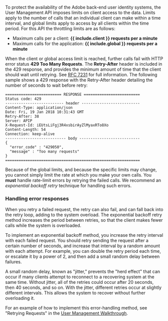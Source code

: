 To protect the availability of the Adobe back-end user identity systems, the User Management API imposes limits on client access to the data. Limits apply to the number of calls that an individual client can make within a time interval, and global limits apply to access by all clients within the time period. For this API the throttling limits are as follows:

- Maximum calls per a client: **{{ include.client }} requests per a minute**
- Maximum calls for the application: **{{ include.global }} requests per a minute**

When the client or global access limit is reached, further calls fail with HTTP error status **429 Too Many Requests**. The **Retry-After** header is included in the 429 response, and provides the minimum amount of time that the client should wait until retrying. See [RFC 7231](https://tools.ietf.org/html/rfc7231#section-7.1.3) for full information.
The following sample shows a 429 response with the Retry-After header detailing the number of seconds to wait before retry:

```
========================= RESPONSE =========================
Status code: 429
-------------------------- header --------------------------
Content-Type: application/json
Date: Fri, 19 Jan 2018 10:31:43 GMT
Retry-After: 38
Server: APIP
X-Request-Id: iEUtsLiFgj3R4xsbirAyZlMyaxRTo8Xo
Content-Length: 54
Connection: keep-alive
--------------------------- body ---------------------------
{
  "error_code" : "429050",
  "message" : "Too many requests"
}
============================================================
```

Because of the global limits, and because the specific limits may change, you cannot simply limit the rate at which you make your own calls. You **must** handle rate-limit errors by retrying the failed calls. We recommend an _exponential backoff retry_ technique for handling such errors.

### Handling error responses

When you retry a failed request, the retry can also fail, and can fall back into the retry loop, adding to the system overload. The exponential backoff retry method increases the period between retries, so that the client makes fewer calls while the system is overloaded.

To implement an exponential backoff method, you increase the retry interval with each failed request. You should retry sending the request after a certain number of seconds, and increase that interval by a random amount with each attempt. For example, you can double the retry period each time, or escalate it by a power of 2, and then add a small random delay between failures.

A small random delay, known as "jitter," prevents the "herd effect" that can occur if many clients attempt to reconnect to a recovering system at the same time. Without jitter, all of the retries could occur after 20 seconds, then 40 seconds, and so on. With the jitter, different retries occur at slightly different intervals. This allows the system to recover without further overloading it.

For an example of how to implement this error-handling method, see "Retrying Requests" in the [User Management Walkthrough](../samples/index.html).
